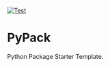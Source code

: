 [![Test](https://github.com/MagicalLiebe/pypack/actions/workflows/python-app.yaml/badge.svg)](https://github.com/MagicalLiebe/pypack/actions/workflows/python-app.yaml)

# PyPack

Python Package Starter Template.
